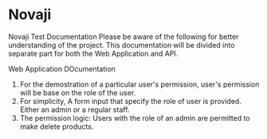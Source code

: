 
# Novaji
Novaji Test Documentation Please be aware of the following for better understanding of the project. This documentation will be divided into separate part for both the Web Application and API.

Web Application DOcumentation
 1. For the demostration of a particular user's permission, user's permission will be base on the role of the user.
 2. For simplicity, A form input that specify the role of user is provided. Either an admin or a regular staff.
 3. The permission logic: Users with the role of an admin are permitted to make delete products.
